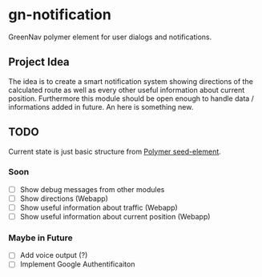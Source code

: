 # gn-notification

GreenNav polymer element for user dialogs and notifications.

## Project Idea

The idea is to create a smart notification system showing directions of the calculated route as well as every other useful information about current position. Furthermore this module should be open enough to handle data / informations added in future. An here is something new.

## TODO

Current state is just basic structure from [Polymer seed-element](https://github.com/PolymerElements/seed-element).

### Soon

- [ ] Show debug messages from other modules
- [ ] Show directions (Webapp)
- [ ] Show useful information about traffic (Webapp)
- [ ] Show useful information about current position (Webapp)

### Maybe in Future

- [ ] Add voice output (?)
- [ ] Implement Google Authentificaiton
